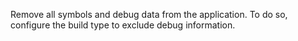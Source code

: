 Remove all symbols and debug data from the application. To do so, configure the build type to exclude debug information.
